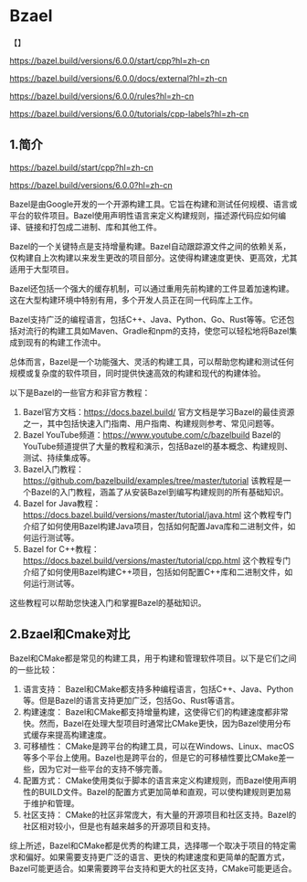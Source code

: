 # Bzael

【】

https://bazel.build/versions/6.0.0/start/cpp?hl=zh-cn

https://bazel.build/versions/6.0.0/docs/external?hl=zh-cn

https://bazel.build/versions/6.0.0/rules?hl=zh-cn

https://bazel.build/versions/6.0.0/tutorials/cpp-labels?hl=zh-cn

## 1.简介

https://bazel.build/start/cpp?hl=zh-cn

https://bazel.build/versions/6.0.0?hl=zh-cn

Bazel是由Google开发的一个开源构建工具。它旨在构建和测试任何规模、语言或平台的软件项目。Bazel使用声明性语言来定义构建规则，描述源代码应如何编译、链接和打包成二进制、库和其他工件。

Bazel的一个关键特点是支持增量构建。Bazel自动跟踪源文件之间的依赖关系，仅构建自上次构建以来发生更改的项目部分。这使得构建速度更快、更高效，尤其适用于大型项目。

Bazel还包括一个强大的缓存机制，可以通过重用先前构建的工件显着加速构建。这在大型构建环境中特别有用，多个开发人员正在同一代码库上工作。

Bazel支持广泛的编程语言，包括C++、Java、Python、Go、Rust等等。它还包括对流行的构建工具如Maven、Gradle和npm的支持，使您可以轻松地将Bazel集成到现有的构建工作流中。

总体而言，Bazel是一个功能强大、灵活的构建工具，可以帮助您构建和测试任何规模或复杂度的软件项目，同时提供快速高效的构建和现代的构建体验。

以下是Bazel的一些官方和非官方教程：

1. Bazel官方文档：https://docs.bazel.build/ 官方文档是学习Bazel的最佳资源之一，其中包括快速入门指南、用户指南、构建规则参考、常见问题等。
2. Bazel YouTube频道：https://www.youtube.com/c/bazelbuild Bazel的YouTube频道提供了大量的教程和演示，包括Bazel的基本概念、构建规则、测试、持续集成等。
3. Bazel入门教程：https://github.com/bazelbuild/examples/tree/master/tutorial 该教程是一个Bazel的入门教程，涵盖了从安装Bazel到编写构建规则的所有基础知识。
4. Bazel for Java教程：https://docs.bazel.build/versions/master/tutorial/java.html 这个教程专门介绍了如何使用Bazel构建Java项目，包括如何配置Java库和二进制文件，如何运行测试等。
5. Bazel for C++教程：https://docs.bazel.build/versions/master/tutorial/cpp.html 这个教程专门介绍了如何使用Bazel构建C++项目，包括如何配置C++库和二进制文件，如何运行测试等。

这些教程可以帮助您快速入门和掌握Bazel的基础知识。

## 2.Bzael和Cmake对比

Bazel和CMake都是常见的构建工具，用于构建和管理软件项目。以下是它们之间的一些比较：

1. 语言支持： Bazel和CMake都支持多种编程语言，包括C++、Java、Python等。但是Bazel的语言支持更加广泛，包括Go、Rust等语言。
2. 构建速度： Bazel和CMake都支持增量构建，这使得它们的构建速度都非常快。然而，Bazel在处理大型项目时通常比CMake更快，因为Bazel使用分布式缓存来提高构建速度。
3. 可移植性： CMake是跨平台的构建工具，可以在Windows、Linux、macOS等多个平台上使用。Bazel也是跨平台的，但是它的可移植性要比CMake差一些，因为它对一些平台的支持不够完善。
4. 配置方式： CMake使用类似于脚本的语言来定义构建规则，而Bazel使用声明性的BUILD文件。Bazel的配置方式更加简单和直观，可以使构建规则更加易于维护和管理。
5. 社区支持： CMake的社区非常庞大，有大量的开源项目和社区支持。Bazel的社区相对较小，但是也有越来越多的开源项目和支持。

综上所述，Bazel和CMake都是优秀的构建工具，选择哪一个取决于项目的特定需求和偏好。如果需要支持更广泛的语言、更快的构建速度和更简单的配置方式，Bazel可能更适合。如果需要跨平台支持和更大的社区支持，CMake可能更适合。